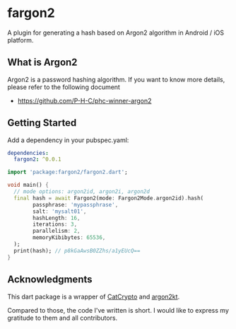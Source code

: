 # fargon2

A plugin for generating a hash based on Argon2 algorithm in Android / iOS platform.

## What is Argon2

Argon2 is a password hashing algorithm. If you want to know more details, please refer to the following document

* https://github.com/P-H-C/phc-winner-argon2

## Getting Started

Add a dependency in your pubspec.yaml:

```yaml
dependencies:
  fargon2: ^0.0.1
```

```dart
import 'package:fargon2/fargon2.dart';

void main() {
  // mode options: argon2id, argon2i, argon2d
  final hash = await Fargon2(mode: Fargon2Mode.argon2id).hash(
        passphrase: 'mypassphrase',
        salt: 'mysalt01',
        hashLength: 16,
        iterations: 3,
        parallelism: 2,
        memoryKibibytes: 65536,
  );
  print(hash); // p8kGaAwsB0ZZhs/a1yEUcQ==
}
```

## Acknowledgments

This dart package is a wrapper of [CatCrypto](https://github.com/ImKcat/CatCrypto) and [argon2kt](https://github.com/lambdapioneer/argon2kt).

Compared to those, the code I've written is short. I would like to express my gratitude to them and all contributors.
